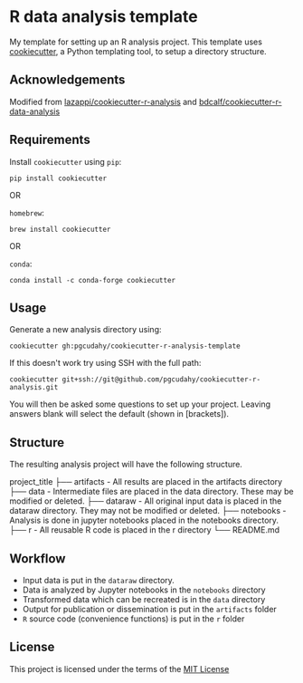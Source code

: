 R data analysis template
========================

My template for setting up an R analysis project. This template uses
[cookiecutter](https://github.com/audreyr/cookiecutter), a Python templating
tool, to setup a directory structure.

Acknowledgements
----------------
Modified from [lazappi/cookiecutter-r-analysis](https://github.com/lazappi/cookiecutter-r-analysis) and [bdcalf/cookiecutter-r-data-analysis](https://github.com/bdcaf/cookiecutter-r-data-analysis)

Requirements
------------

Install `cookiecutter` using `pip`:

```
pip install cookiecutter
```

OR

`homebrew`:

```
brew install cookiecutter
```

OR

`conda`:

```
conda install -c conda-forge cookiecutter
```

Usage
-----

Generate a new analysis directory using:

```
cookiecutter gh:pgcudahy/cookiecutter-r-analysis-template
```

If this doesn't work try using SSH with the full path:

```
cookiecutter git+ssh://git@github.com/pgcudahy/cookiecutter-r-analysis.git
```

You will then be asked some questions to set up your project. Leaving answers
blank will select the default (shown in [brackets]).

Structure
----------

The resulting analysis project will have the following structure.

project_title
├── artifacts - All results are placed in the artifacts directory
├── data - Intermediate files are placed in the data directory. These may be modified or deleted.
├── dataraw - All original input data is placed in the dataraw directory. They may not be modified or deleted. 
├── notebooks - Analysis is done in jupyter notebooks placed in the notebooks directory.
├── r - All reusable R code is placed in the r directory
└── README.md

Workflow
----------

 + Input data is put in the `dataraw` directory.
 + Data is analyzed by Jupyter notebooks in the `notebooks` directory
 + Transformed data which can be recreated is in the `data` directory
 + Output for publication or dissemination is put in the `artifacts` folder
 + `R` source code (convenience functions) is put in the `r` folder

License
-------

This project is licensed under the terms of the [MIT License](/LICENSE)
